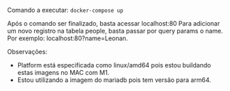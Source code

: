 Comando a executar:
`docker-compose up`

Após o comando ser finalizado, basta acessar localhost:80
Para adicionar um novo registro na tabela people, basta passar por query params o name. Por exemplo: localhost:80?name=Leonan.

Observações:
- Platform está especificada como linux/amd64 pois estou buildando estas imagens no MAC com M1.
- Estou utilizando a imagem do mariadb pois tem versão para arm64.
